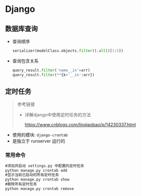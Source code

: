 # Django

## 数据库查询

- 查询顺序

    ```python
    serializer(modelClass.objects.filter().all()[1:5])
    ```

- 查询包含关系

    ```python
    query_result.filter('name__in'=arr)
    query_result.filter(**{k+'__in':arr})
    ```

    

## 定时任务

> 参考链接
>
> - 详解django中使用定时任务的方法
>
>     https://www.cnblogs.com/linqiaobao/p/14230337.html

- 使用的模块: `django-crontab`
- 是独立于 runserver 运行的

### 常用命令

```cmd
#添加并启动 settings.py 中配置的定时任务
python manage.py crontab add
#显示当前已启动的所有定时任务
python manage.py crontab show
#删除所有定时任务
python manage.py crontab remove
```

